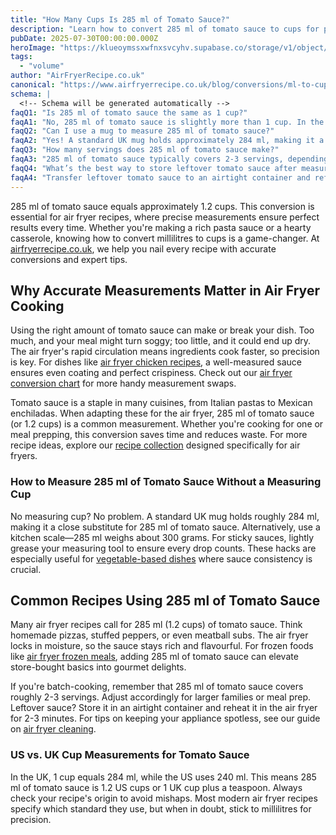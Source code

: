 ```yaml
---
title: "How Many Cups Is 285 ml of Tomato Sauce?"
description: "Learn how to convert 285 ml of tomato sauce to cups for perfect recipes. Get accurate measurements for baking and air frying in seconds!"
pubDate: 2025-07-30T00:00:00.000Z
heroImage: "https://klueoymssxwfnxsvcyhv.supabase.co/storage/v1/object/public/Shmucket/how-many-cups-is-285-ml-of-tomato-sauce.webp"
tags:
  - "volume"
author: "AirFryerRecipe.co.uk"
canonical: "https://www.airfryerrecipe.co.uk/blog/conversions/ml-to-cups/how-many-cups-is-285-ml-of-tomato-sauce"
schema: |
  <!-- Schema will be generated automatically -->
faqQ1: "Is 285 ml of tomato sauce the same as 1 cup?"
faqA1: "No, 285 ml of tomato sauce is slightly more than 1 cup. In the UK, 1 cup equals 284 ml, so 285 ml is roughly 1 cup plus 1 ml. In the US, where 1 cup is 240 ml, 285 ml equals about 1.2 cups. Always check which measurement system your recipe uses."
faqQ2: "Can I use a mug to measure 285 ml of tomato sauce?"
faqA2: "Yes! A standard UK mug holds approximately 284 ml, making it a handy substitute for measuring 285 ml of tomato sauce. Just fill it to the brim for a near-perfect measure. For sticky sauces, lightly oil the mug first to ensure all the sauce slides out easily."
faqQ3: "How many servings does 285 ml of tomato sauce make?"
faqA3: "285 ml of tomato sauce typically covers 2-3 servings, depending on the dish. For air fryer pizzas, it’s enough for two medium bases. For pasta or casseroles, it stretches to three portions. Adjust based on your recipe’s sauciness preferences."
faqQ4: "What’s the best way to store leftover tomato sauce after measuring 285 ml?"
faqA4: "Transfer leftover tomato sauce to an airtight container and refrigerate for up to 4 days. To reheat, warm it in the air fryer at 160°C for 2-3 minutes. For longer storage, freeze it in portion-sized bags—it keeps for up to 3 months."
---
```

<p>285 ml of tomato sauce equals approximately 1.2 cups. This conversion is essential for air fryer recipes, where precise measurements ensure perfect results every time. Whether you're making a rich pasta sauce or a hearty casserole, knowing how to convert millilitres to cups is a game-changer. At <a href=https://www.airfryerrecipe.co.uk>airfryerrecipe.co.uk</a>, we help you nail every recipe with accurate conversions and expert tips.</p>

<h2>Why Accurate Measurements Matter in Air Fryer Cooking</h2>  
<p>Using the right amount of tomato sauce can make or break your dish. Too much, and your meal might turn soggy; too little, and it could end up dry. The air fryer's rapid circulation means ingredients cook faster, so precision is key. For dishes like <a href=https://www.airfryerrecipe.co.uk/recipe-category/chicken>air fryer chicken recipes</a>, a well-measured sauce ensures even coating and perfect crispiness. Check out our <a href=https://www.airfryerrecipe.co.uk/air-fryer-conversion-chart>air fryer conversion chart</a> for more handy measurement swaps.</p>  

<p>Tomato sauce is a staple in many cuisines, from Italian pastas to Mexican enchiladas. When adapting these for the air fryer, 285 ml of tomato sauce (or 1.2 cups) is a common measurement. Whether you're cooking for one or meal prepping, this conversion saves time and reduces waste. For more recipe ideas, explore our <a href=https://www.airfryerrecipe.co.uk/recipes>recipe collection</a> designed specifically for air fryers.</p>  

<h3>How to Measure 285 ml of Tomato Sauce Without a Measuring Cup</h3>  
<p>No measuring cup? No problem. A standard UK mug holds roughly 284 ml, making it a close substitute for 285 ml of tomato sauce. Alternatively, use a kitchen scale—285 ml weighs about 300 grams. For sticky sauces, lightly grease your measuring tool to ensure every drop counts. These hacks are especially useful for <a href=https://www.airfryerrecipe.co.uk/recipe-category/vegetables>vegetable-based dishes</a> where sauce consistency is crucial.</p>  

<h2>Common Recipes Using 285 ml of Tomato Sauce</h2>  
<p>Many air fryer recipes call for 285 ml (1.2 cups) of tomato sauce. Think homemade pizzas, stuffed peppers, or even meatball subs. The air fryer locks in moisture, so the sauce stays rich and flavourful. For frozen foods like <a href=https://www.airfryerrecipe.co.uk/recipe-category/frozen-foods>air fryer frozen meals</a>, adding 285 ml of tomato sauce can elevate store-bought basics into gourmet delights.</p>  

<p>If you're batch-cooking, remember that 285 ml of tomato sauce covers roughly 2-3 servings. Adjust accordingly for larger families or meal prep. Leftover sauce? Store it in an airtight container and reheat it in the air fryer for 2-3 minutes. For tips on keeping your appliance spotless, see our guide on <a href=https://www.airfryerrecipe.co.uk/air-fryer-cleaner>air fryer cleaning</a>.</p>  

<h3>US vs. UK Cup Measurements for Tomato Sauce</h3>  
<p>In the UK, 1 cup equals 284 ml, while the US uses 240 ml. This means 285 ml of tomato sauce is 1.2 US cups or 1 UK cup plus a teaspoon. Always check your recipe's origin to avoid mishaps. Most modern air fryer recipes specify which standard they use, but when in doubt, stick to millilitres for precision.</p>
